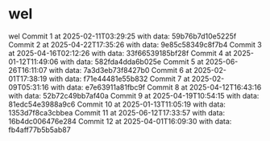 # wel
wel
Commit 1 at 2025-02-11T03:29:25 with data: 59b76b7d10e5225f
Commit 2 at 2025-04-22T17:35:26 with data: 9e85c58349c8f7b4
Commit 3 at 2025-04-16T02:12:26 with data: 33f66539185bf28f
Commit 4 at 2025-01-12T11:49:06 with data: 582fda4dda6b025e
Commit 5 at 2025-06-26T16:11:07 with data: 7a3d3eb73f8427b0
Commit 6 at 2025-02-01T17:38:19 with data: f71e44481e55b832
Commit 7 at 2025-02-09T05:31:16 with data: e7e63911a81fbc9f
Commit 8 at 2025-04-12T16:43:16 with data: 52b72c49bb7af40a
Commit 9 at 2025-04-19T10:54:15 with data: 81edc54e3988a9c6
Commit 10 at 2025-01-13T11:05:19 with data: 1353d7f8ca3cbbea
Commit 11 at 2025-06-12T17:33:57 with data: 16b4dc006476e284
Commit 12 at 2025-04-01T16:09:30 with data: fb4aff77b5b5ab87
